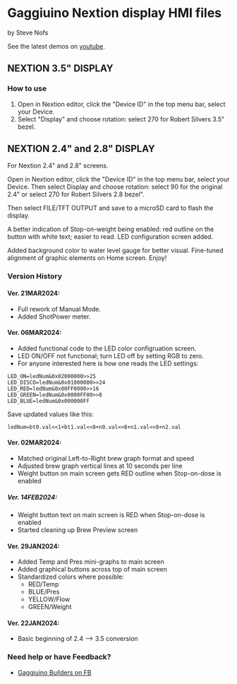 # Gaggiuino Nextion display HMI files

by Steve Nofs

See the latest demos on [youtube](https://www.youtube.com/@stevenofs8795).

## NEXTION 3.5" DISPLAY 

### How to use
1.  Open in Nextion editor, click the "Device ID" in the top menu bar, select your Device. 
2. Select "Display" and choose rotation: select 270 for Robert Silvers 3.5" bezel.


## NEXTION 2.4" and 2.8" DISPLAY 
For Nextion 2.4" and 2.8" screens.

Open in Nextion editor, click the "Device ID" in the top menu bar, select your Device. Then select Display and choose rotation: select 90 for the original 2.4" or select 270 for Robert Silvers 2.8 bezel".

Then select FILE/TFT OUTPUT and save to a microSD card to flash the display.

A better indication of Stop-on-weight being enabled: red outline on the button with white text; easier to read. 
LED configuration screen added.

Added background color to water level gauge for better visual.
Fine-tuned alignment of graphic elements on Home screen.
Enjoy!



### Version History

#### Ver. 21MAR2024:

- Full rework of  Manual Mode.
- Added ShotPower meter.


#### Ver. 06MAR2024:

- Added functional code to the LED color configruation screen.
- LED ON/OFF not functional; turn LED off by setting RGB to zero.
- For anyone interested here is how one reads the LED settings:
```
LED_ON=ledNum&0x02000000>>25
LED_DISCO=ledNum&0x01000000>>24
LED_RED=ledNum&0x00FF0000>>16
LED_GREEN=ledNum&0x0000FF00>>8
LED_BLUE=ledNum&0x000000FF
```

Save updated values like this:

`ledNum=bt0.val<<1+bt1.val<<8+n0.val<<8+n1.val<<8+n2.val`


#### Ver. 02MAR2024:
- Matched original Left-to-Right brew graph format and speed
- Adjusted brew graph vertical lines at 10 seconds per line
- Weight button on main screen gets RED outline when Stop-on-dose is enabled


##### Ver. 14FEB2024:
- Weight button text on main screen is RED when Stop-on-dose is enabled
- Started cleaning up Brew Preview screen


#### Ver. 29JAN2024:
- Added Temp and Pres mini-graphs to main screen
- Added graphical buttons across top of main screen
- Standardized colors where possible: 
    - RED/Temp
    - BLUE/Pres
    - YELLOW/Flow
    - GREEN/Weight


#### Ver. 22JAN2024:
- Basic beginning of 2.4 --> 3.5 conversion



### Need help or have Feedback?
- [Gaggiuino Builders on FB](https://www.facebook.com/groups/5362374853865845)